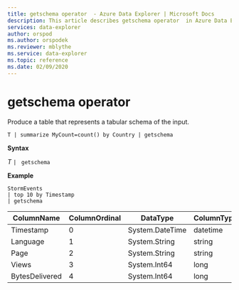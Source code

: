 ```yaml
---
title: getschema operator  - Azure Data Explorer | Microsoft Docs
description: This article describes getschema operator  in Azure Data Explorer.
services: data-explorer
author: orspod
ms.author: orspodek
ms.reviewer: mblythe
ms.service: data-explorer
ms.topic: reference
ms.date: 02/09/2020
---
```

# getschema operator 

Produce a table that represents a tabular schema of the input.

```
T | summarize MyCount=count() by Country | getschema 
```

**Syntax**

*T* `| ` `getschema`

**Example**

```kusto
StormEvents
| top 10 by Timestamp
| getschema
```

|ColumnName|ColumnOrdinal|DataType|ColumnType|
|---|---|---|---|
|Timestamp|0|System.DateTime|datetime|
|Language|1|System.String|string|
|Page|2|System.String|string|
|Views|3|System.Int64|long
|BytesDelivered|4|System.Int64|long